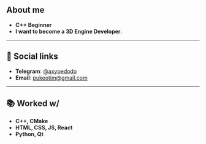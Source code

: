 ## About me

 - **C++ Beginner**
 - **I want to become a 3D Engine Developer**.

---

## 🌟 Social links

- **Telegram**: [@axypedodo](https://t.me/axypedodo)
- **Email**: pukeotim@gmail.com

---

## 📚 Worked w/

- **C++, CMake**
- **HTML, CSS, JS, React**
- **Python, Qt**
